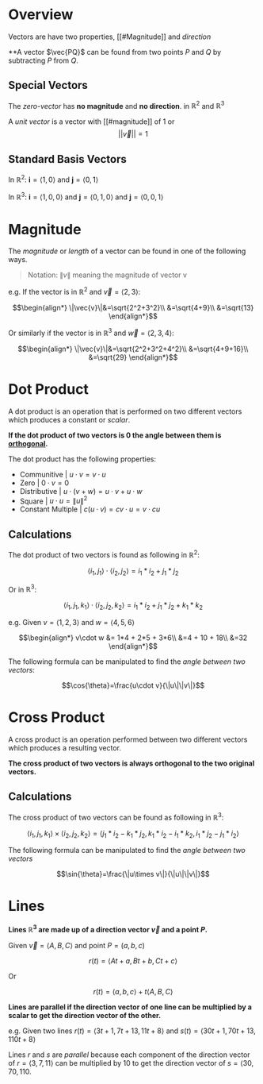 # Overview

Vectors are have two properties, [[#Magnitude]] and *direction*

**A vector $\vec{PQ}$ can be found from two points $P$ and $Q$ by subtracting $P$ from $Q$.

## Special Vectors

The *zero-vector* has **no magnitude** and **no direction**. in $\mathbb{R}^2$ and $\mathbb{R}^3$

A *unit vector* is a vector with [[#magnitude]] of 1 or $$||\vec{v}||=1$$

## Standard Basis Vectors

In $\mathbb{R}^2$:  $\textbf{i}=\langle1,0\rangle$ and $\textbf{j}=\langle0,1\rangle$

In $\mathbb{R}^3$:  $\textbf{i}=\langle1,0,0\rangle$ and $\textbf{j}=\langle0,1,0\rangle$ and $\textbf{j}=\langle0,0,1\rangle$

# Magnitude


The *magnitude* or  *length* of a vector can be found in one of the following ways.
> Notation: $\|v\|$  meaning the magnitude of vector v

e.g. If the vector is in $\mathbb{R}^2$ and $\vec{v}=\langle2,3\rangle$:

$$\begin{align*}
\|\vec{v}\|&=\sqrt{2^2+3^2}\\
&=\sqrt{4+9}\\
&=\sqrt{13}
\end{align*}$$

Or similarly if the vector is in  $\mathbb{R}^3$ and $\vec{w}=\langle2,3,4\rangle$:

$$\begin{align*}
\|\vec{v}\|&=\sqrt{2^2+3^2+4^2}\\
&=\sqrt{4+9+16}\\
&=\sqrt{29}
\end{align*}$$

# Dot Product

A dot product is an operation that is performed on two different vectors which produces a constant or *scalar*.

**If the dot product of two vectors is $0$ the angle between them is [orthogonal](https://en.wikipedia.org/wiki/Orthogonality).**

The dot product has the following properties:
- Communitive | $u\cdot v = v\cdot u$
- Zero | $0\cdot v = 0$
- Distributive | $u\cdot (v + w) = u\cdot v + u\cdot w$
- Square | $u\cdot u = \|u\|^2$
- Constant Multiple | $c(u\cdot v) = cv\cdot u = v\cdot cu$

## Calculations

The dot product of two vectors is found as following in $\mathbb{R}^2$: 

$$\langle i_{1}, j_{1}\rangle \cdot \langle i_{2}, j_{2}\rangle=
i_{1}*i_{2} + j_{1}*j_{2}$$

Or in $\mathbb{R}^3$: 

$$\langle i_{1}, j_{1}, k_{1}\rangle \cdot \langle i_{2}, j_{2}, k_{2}\rangle=
i_{1}*i_{2} + j_{1}*j_{2} + k_{1}*k_{2}$$

e.g. Given $v=\langle 1,2,3\rangle$ and $w=\langle 4,5,6\rangle$ 

$$\begin{align*}
v\cdot w &= 1*4  + 2*5 + 3*6\\
&=4 + 10 + 18\\
&=32
\end{align*}$$

The following formula can be manipulated to find the *angle between two vectors*:

$$\cos{\theta}=\frac{u\cdot v}{\|u\|\|v\|}$$

# Cross Product

A cross product is an operation performed between two different vectors which produces a resulting vector.

**The cross product of two vectors is always orthogonal to the two original vectors.**

## Calculations


The cross product of two vectors can be found as following in $\mathbb{R}^3$: 

$$\langle i_{1}, j_{1}, k_{1}\rangle \times \langle i_{2}, j_{2}, k_{2}\rangle=
\langle j_{1}*i_{2} - k_{1}*j_{2}, k_{1}*i_{2} - i_{1}*k_{2}, i_{1}*j_{2} - j_{1}*i_{2} \rangle$$

The following formula can be manipulated to find the *angle between two vectors*

$$\sin{\theta}=\frac{\|u\times v\|}{\|u\|\|v\|}$$

# Lines

**Lines $\mathbb{R}^3$ are made up of a direction vector $\vec{v}$ and a point $P$.**

Given $\vec{v}=\langle A,B,C\rangle$ and point $P=(a,b,c)$

$$r(t)=\langle At+a, Bt+b, Ct+c\rangle$$

Or 

$$r(t)=\langle a,b,c\rangle + t\langle A,B,C\rangle$$

**Lines are parallel if the direction vector of one line can be multiplied by a scalar to get the direction vector of the other.**

e.g. Given two lines $r(t)=\langle 3t+1, 7t+13, 11t+8\rangle$ and $s(t)=\langle 30t+1, 70t+13, 110t+8\rangle$

Lines $r$ and $s$ are *parallel* because each component of the direction vector of $r=\langle3,7,11\rangle$ can be multiplied by $10$ to get the direction vector of $s=\langle30,70,110$.